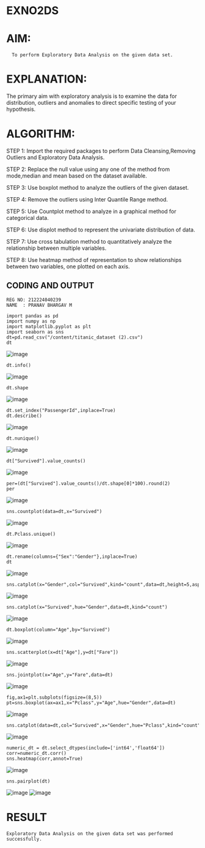 # EXNO2DS
# AIM:
      To perform Exploratory Data Analysis on the given data set.
      
# EXPLANATION:
  The primary aim with exploratory analysis is to examine the data for distribution, outliers and anomalies to direct specific testing of your hypothesis.
  
# ALGORITHM:
STEP 1: Import the required packages to perform Data Cleansing,Removing Outliers and Exploratory Data Analysis.

STEP 2: Replace the null value using any one of the method from mode,median and mean based on the dataset available.

STEP 3: Use boxplot method to analyze the outliers of the given dataset.

STEP 4: Remove the outliers using Inter Quantile Range method.

STEP 5: Use Countplot method to analyze in a graphical method for categorical data.

STEP 6: Use displot method to represent the univariate distribution of data.

STEP 7: Use cross tabulation method to quantitatively analyze the relationship between multiple variables.

STEP 8: Use heatmap method of representation to show relationships between two variables, one plotted on each axis.

## CODING AND OUTPUT
```
REG NO: 212224040239
NAME  : PRANAV BHARGAV M
```
```
import pandas as pd
import numpy as np
import matplotlib.pyplot as plt
import seaborn as sns
dt=pd.read_csv("/content/titanic_dataset (2).csv")        
dt
```
![image](https://github.com/user-attachments/assets/b0785025-b1be-497b-bdd0-9166deb02919)
```
dt.info()
```
![image](https://github.com/user-attachments/assets/19b2785f-8305-4fe7-a16b-1aa743620251)
```
dt.shape
```
![image](https://github.com/user-attachments/assets/ddccf450-1882-48ba-a13c-8974867ad934)
```
dt.set_index("PassengerId",inplace=True)
dt.describe()
```
![image](https://github.com/user-attachments/assets/7f854990-dfec-49df-a03d-c6e48b3d2592)
```
dt.nunique()
```
![image](https://github.com/user-attachments/assets/7389d0ba-96b3-460f-a79b-d798559ef9a9)
```
dt["Survived"].value_counts()
```
![image](https://github.com/user-attachments/assets/47ab152f-63f6-44c8-97ce-b5905764c14e)

```
per=(dt["Survived"].value_counts()/dt.shape[0]*100).round(2)
per
```
![image](https://github.com/user-attachments/assets/e6617829-44fd-4f55-abc3-61fdbe9c3ead)
```
sns.countplot(data=dt,x="Survived")
```
![image](https://github.com/user-attachments/assets/68b309cb-aa38-4b63-86de-17c4e5b1823c)
```
dt.Pclass.unique()
```
![image](https://github.com/user-attachments/assets/d780bfc3-9d77-4399-bedb-820f331af4ff)
```
dt.rename(columns={"Sex":"Gender"},inplace=True)
dt
```
![image](https://github.com/user-attachments/assets/caf0e0d5-b445-4c09-8a95-46ac88f040bd)
```
sns.catplot(x="Gender",col="Survived",kind="count",data=dt,height=5,aspect=.7)
```
![image](https://github.com/user-attachments/assets/2b7894a7-d791-4626-8aed-ebaddc8a6a81)
```
sns.catplot(x="Survived",hue="Gender",data=dt,kind="count")
```
![image](https://github.com/user-attachments/assets/9b8d34f2-37bf-4c4c-9d8f-2b3f1f7346ce)
```
dt.boxplot(column="Age",by="Survived")
```
![image](https://github.com/user-attachments/assets/11182a5b-4abc-47c1-9175-11ce1e13886e)
```
sns.scatterplot(x=dt["Age"],y=dt["Fare"])
```
![image](https://github.com/user-attachments/assets/c43d5094-da52-4baa-8da9-348583f56fcd)
```
sns.jointplot(x="Age",y="Fare",data=dt)
```
![image](https://github.com/user-attachments/assets/2acb22b0-ca11-428d-9234-e9a5f0255974)
```
fig,ax1=plt.subplots(figsize=(8,5))
pt=sns.boxplot(ax=ax1,x="Pclass",y="Age",hue="Gender",data=dt)
```
![image](https://github.com/user-attachments/assets/0828890e-1229-40da-94bc-d0a05e67a337)
```
sns.catplot(data=dt,col="Survived",x="Gender",hue="Pclass",kind="count")
```
![image](https://github.com/user-attachments/assets/2a90e37b-7cbd-4e90-8fe9-896da5996a30)
```
numeric_dt = dt.select_dtypes(include=['int64','float64'])
corr=numeric_dt.corr()
sns.heatmap(corr,annot=True)
```
![image](https://github.com/user-attachments/assets/1f5b6e77-2561-486b-af3d-df4e29325753)
```
sns.pairplot(dt)
```
![image](https://github.com/user-attachments/assets/cffcd64e-ade0-4a99-9f51-7c35d1be4f6f)
![image](https://github.com/user-attachments/assets/4c30e4d8-0206-41da-9639-2d70e290220f)

# RESULT
```
Exploratory Data Analysis on the given data set was performed successfully.
```
